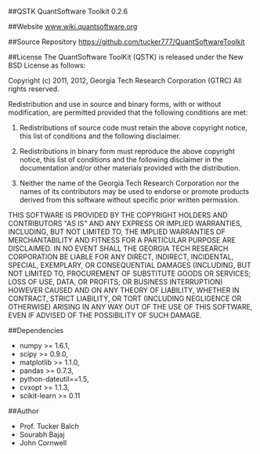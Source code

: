 ##QSTK
QuantSoftware Toolkit 0.2.6

##Website
www.wiki.quantsoftware.org

##Source Repository
https://github.com/tucker777/QuantSoftwareToolkit

##License
The QuantSoftware ToolKit (QSTK) is released under the New BSD License as follows:

Copyright (c) 2011, 2012, Georgia Tech Research Corporation (GTRC) All rights reserved.

Redistribution and use in source and binary forms, with or without modification, are permitted provided that the following conditions are met:

 1) Redistributions of source code must retain the above copyright notice, this list of conditions and the following disclaimer. 

 2) Redistributions in binary form must reproduce the above copyright notice, this list of conditions and the following disclaimer
  in the documentation and/or other materials provided with the distribution. 

 3) Neither the name of the Georgia Tech Research Corporation nor the names of its contributors may be used to endorse or promote
  products derived from this software without specific prior written permission. 

THIS SOFTWARE IS PROVIDED BY THE COPYRIGHT HOLDERS AND CONTRIBUTORS "AS IS" AND ANY EXPRESS OR IMPLIED WARRANTIES, INCLUDING,
BUT NOT LIMITED TO, THE IMPLIED WARRANTIES OF MERCHANTABILITY AND FITNESS FOR A PARTICULAR PURPOSE ARE DISCLAIMED. 
IN NO EVENT SHALL THE GEORGIA TECH RESEARCH CORPORATION BE LIABLE FOR ANY DIRECT, INDIRECT, INCIDENTAL, SPECIAL, EXEMPLARY, 
OR CONSEQUENTIAL DAMAGES (INCLUDING, BUT NOT LIMITED TO, PROCUREMENT OF SUBSTITUTE GOODS OR SERVICES; LOSS OF USE, DATA, 
OR PROFITS; OR BUSINESS INTERRUPTION) HOWEVER CAUSED AND ON ANY THEORY OF LIABILITY, WHETHER IN CONTRACT, STRICT LIABILITY, 
OR TORT (INCLUDING NEGLIGENCE OR OTHERWISE) ARISING IN ANY WAY OUT OF THE USE OF THIS SOFTWARE, EVEN IF ADVISED OF THE 
POSSIBILITY OF SUCH DAMAGE. 

##Dependencies
- numpy >= 1.6.1,
- scipy >= 0.9.0,
- matplotlib >= 1.1.0,
- pandas >= 0.7.3,
- python-dateutil==1.5,
- cvxopt >= 1.1.3,
- scikit-learn >= 0.11

##Author
- Prof. Tucker Balch 
- Sourabh Bajaj
- John Cornwell


